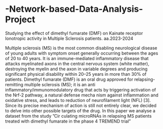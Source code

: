 # -Network-based-Data-Analysis-Project
Studying the effect of dimethyl fumarate (DMF) on Kainate  receptor Ionotropic activity in Multiple Sclerosis  patients. aa.2023-2024

 Multiple sclerosis (MS) is the most common disabling
 neurological disease of young adults with symptom onset
 generally occurring between the ages of 20 to 40 years.
 It is an immune-mediated inflammatory disease that attacks
 myelinated axons in the central nervous system (white matter),
 destroying the myelin and the axon in variable degrees and
 producing significant physical disability within 20–25 years
 in more than 30% of patients. 
 Dimethyl fumarate (DMF) is an oral drug approved for
 relapsing-remitting multiple sclerosis (MS); it is an anti inflammatory/immunomodulatory drug that acts by triggering
 activation of the Nrf-2 pathway, a natural defense mecha
nism against inflammation and oxidative stress, and leads to
 reduction of neurofilament light (NFL) [3]. Since its precise
 mechanism of action is still not entirely clear, we decided to
 delve into other possible targets of the drug.
  In this paper we analyse a dataset from the study ”Cir
culating microRNAs in relapsing MS patients treated with
 dimethyl fumarate in the phase 4 TREMEND trial” 
